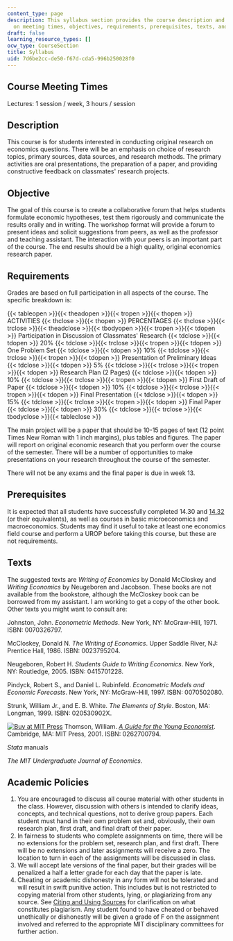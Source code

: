 ```yaml
---
content_type: page
description: This syllabus section provides the course description and information
  on meeting times, objectives, requirements, prerequisites, texts, and academic policies.
draft: false
learning_resource_types: []
ocw_type: CourseSection
title: Syllabus
uid: 7d6be2cc-de50-f67d-cda5-996b250028f0
---
```

## Course Meeting Times

Lectures: 1 session / week, 3 hours / session

## Description

This course is for students interested in conducting original research on economics questions. There will be an emphasis on choice of research topics, primary sources, data sources, and research methods. The primary activities are oral presentations, the preparation of a paper, and providing constructive feedback on classmates' research projects.

## Objective

The goal of this course is to create a collaborative forum that helps students formulate economic hypotheses, test them rigorously and communicate the results orally and in writing. The workshop format will provide a forum to present ideas and solicit suggestions from peers, as well as the professor and teaching assistant. The interaction with your peers is an important part of the course. The end results should be a high quality, original economics research paper.

## Requirements

Grades are based on full participation in all aspects of the course. The specific breakdown is:

{{< tableopen >}}{{< theadopen >}}{{< tropen >}}{{< thopen >}}
ACTIVITIES
{{< thclose >}}{{< thopen >}}
PERCENTAGES
{{< thclose >}}{{< trclose >}}{{< theadclose >}}{{< tbodyopen >}}{{< tropen >}}{{< tdopen >}}
Participation in Discussion of Classmates' Research
{{< tdclose >}}{{< tdopen >}}
20%
{{< tdclose >}}{{< trclose >}}{{< tropen >}}{{< tdopen >}}
One Problem Set
{{< tdclose >}}{{< tdopen >}}
10%
{{< tdclose >}}{{< trclose >}}{{< tropen >}}{{< tdopen >}}
Presentation of Preliminary Ideas
{{< tdclose >}}{{< tdopen >}}
5%
{{< tdclose >}}{{< trclose >}}{{< tropen >}}{{< tdopen >}}
Research Plan (2 Pages)
{{< tdclose >}}{{< tdopen >}}
10%
{{< tdclose >}}{{< trclose >}}{{< tropen >}}{{< tdopen >}}
First Draft of Paper
{{< tdclose >}}{{< tdopen >}}
10%
{{< tdclose >}}{{< trclose >}}{{< tropen >}}{{< tdopen >}}
Final Presentation
{{< tdclose >}}{{< tdopen >}}
15%
{{< tdclose >}}{{< trclose >}}{{< tropen >}}{{< tdopen >}}
Final Paper
{{< tdclose >}}{{< tdopen >}}
30%
{{< tdclose >}}{{< trclose >}}{{< tbodyclose >}}{{< tableclose >}}

The main project will be a paper that should be 10-15 pages of text (12 point Times New Roman with 1 inch margins), plus tables and figures. The paper will report on original economic research that you perform over the course of the semester. There will be a number of opportunities to make presentations on your research throughout the course of the semester.

There will not be any exams and the final paper is due in week 13.

## Prerequisites

It is expected that all students have successfully completed 14.30 and [14.32](/courses/14-32-econometrics-spring-2007) (or their equivalents), as well as courses in basic microeconomics and macroeconomics. Students may find it useful to take at least one economics field course and perform a UROP before taking this course, but these are not requirements.

## Texts

The suggested texts are *Writing of Economics* by Donald McCloskey and *Writing Economics* by Neugeboren and Jacobson. These books are not available from the bookstore, although the McCloskey book can be borrowed from my assistant. I am working to get a copy of the other book. Other texts you might want to consult are:

Johnston, John. *Econometric Methods*. New York, NY: McGraw-Hill, 1971. ISBN: 0070326797.

McCloskey, Donald N. *The Writing of Economics*. Upper Saddle River, NJ: Prentice Hall, 1986. ISBN: 0023795204.

Neugeboren, Robert H. *Students Guide to Writing Economics*. New York, NY: Routledge, 2005. ISBN: 0415701228.

Pindyck, Robert S., and Daniel L. Rubinfeld. *Econometric Models and Economic Forecasts*. New York, NY: McGraw-Hill, 1997. ISBN: 0070502080.

Strunk, William Jr., and E. B. White. *The Elements of Style*. Boston, MA: Longman, 1999. ISBN: 020530902X.

[![Buy at MIT Press](/images/mp_logo.gif)](https://mitpress.mit.edu/books/guide-young-economist) Thomson, William. [*A Guide for the Young Economist*](https://mitpress.mit.edu/books/guide-young-economist). Cambridge, MA: MIT Press, 2001. ISBN: 0262700794.

*Stata* manuals

*The MIT Undergraduate Journal of Economics*.

## Academic Policies

1. You are encouraged to discuss all course material with other students in the class. However, discussion with others is intended to clarify ideas, concepts, and technical questions, not to derive group papers. Each student must hand in their own problem set and, obviously, their own research plan, first draft, and final draft of their paper.
2. In fairness to students who complete assignments on time, there will be no extensions for the problem set, research plan, and first draft. There will be no extensions and later assignments will receive a zero. The location to turn in each of the assignments will be discussed in class.
3. We will accept late versions of the final paper, but their grades will be penalized a half a letter grade for each day that the paper is late.
4. Cheating or academic dishonesty in any form will not be tolerated and will result in swift punitive action. This includes but is not restricted to copying material from other students, lying, or plagiarizing from any source. See [Citing and Using Sources](http://cmsw.mit.edu/writing-and-communication-center/avoiding-plagiarism/) for clarification on what constitutes plagiarism. Any student found to have cheated or behaved unethically or dishonestly will be given a grade of F on the assignment involved and referred to the appropriate MIT disciplinary committees for further action.